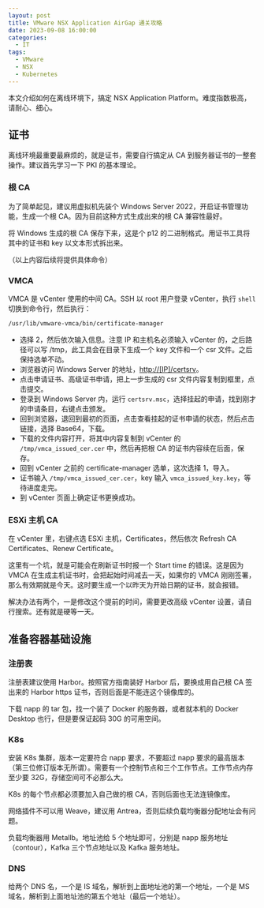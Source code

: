```yaml
---
layout: post
title: VMware NSX Application AirGap 通关攻略
date: 2023-09-08 16:00:00
categories:
  - IT
tags:
  - VMware
  - NSX
  - Kubernetes
---
```


本文介绍如何在离线环境下，搞定 NSX Application Platform。难度指数极高，请耐心、细心。

## 证书

离线环境最重要最麻烦的，就是证书，需要自行搞定从 CA 到服务器证书的一整套操作。建议首先学习一下 PKI 的基本理论。

### 根 CA

为了简单起见，建议用虚拟机先装个 Windows Server 2022，开启证书管理功能，生成一个根 CA。因为目前这种方式生成出来的根 CA 兼容性最好。

将 Windows 生成的根 CA 保存下来，这是个 p12 的二进制格式。用证书工具将其中的证书和 key 以文本形式拆出来。

（以上内容后续将提供具体命令）

### VMCA

VMCA 是 vCenter 使用的中间 CA。SSH 以 root 用户登录 vCenter，执行 `shell` 切换到命令行，然后执行：

```bash
/usr/lib/vmware-vmca/bin/certificate-manager
```

* 选择 2，然后依次输入信息。注意 IP 和主机名必须输入 vCenter 的，之后路径可以写 /tmp，此工具会在目录下生成一个 key 文件和一个 csr 文件。之后保持选单不动。
* 浏览器访问 Windows Server 的地址，<http://[IP]/certsrv>。
* 点击申请证书、高级证书申请，把上一步生成的 csr 文件内容复制到框里，点击提交。
* 登录到 Windows Server 内，运行 `certsrv.msc`，选择挂起的申请，找到刚才的申请条目，右键点击颁发。
* 回到浏览器，退回到最初的页面，点击查看挂起的证书申请的状态，然后点击链接，选择 Base64，下载。
* 下载的文件内容打开，将其中内容复制到 vCenter 的 `/tmp/vmca_issued_cer.cer` 中，然后再把根 CA 的证书内容续在后面，保存。
* 回到 vCenter 之前的 certificate-manager 选单，这次选择 1，导入。
* 证书输入 `/tmp/vmca_issued_cer.cer`，key 输入 `vmca_issued_key.key`，等待进度走完。
* 到 vCenter 页面上确定证书更换成功。

### ESXi 主机 CA
  
在 vCenter 里，右键点选 ESXi 主机，Certificates，然后依次 Refresh CA Certificates、Renew Certificate。

这里有一个坑，就是可能会在刷新证书时报一个 Start time 的错误。这是因为 VMCA 在生成主机证书时，会把起始时间减去一天，如果你的 VMCA 刚刚签署，那么有效期就是今天。这时要生成一个以昨天为开始日期的证书，就会报错。

解决办法有两个，一是修改这个提前的时间，需要更改高级 vCenter 设置，请自行搜索。还有就是硬等一天。

## 准备容器基础设施

### 注册表

注册表建议使用 Harbor。按照官方指南装好 Harbor 后，要换成用自己根 CA 签出来的 Harbor https 证书，否则后面是不能连这个镜像库的。

下载 napp 的 tar 包，找一个装了 Docker 的服务器，或者就本机的 Docker Desktop 也行，但是要保证起码 30G 的可用空间。

### K8s

安装 K8s 集群，版本一定要符合 napp 要求，不要超过 napp 要求的最高版本（第三位修订版本无所谓）。需要有一个控制节点和三个工作节点。工作节点内存至少要 32G，存储空间可不必那么大。

K8s 的每个节点都必须要加入自己做的根 CA，否则后面也无法连镜像库。

网络插件不可以用 Weave，建议用 Antrea，否则后续负载均衡器分配地址会有问题。

负载均衡器用 Metallb。地址池给 5 个地址即可，分别是 napp 服务地址（contour），Kafka 三个节点地址以及 Kafka 服务地址。

### DNS

给两个 DNS 名，一个是 IS 域名，解析到上面地址池的第一个地址，一个是 MS 域名，解析到上面地址池的第五个地址（最后一个地址）。

